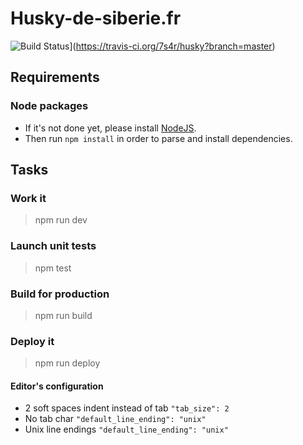 Husky-de-siberie.fr
=========================

![Build Status](https://travis-ci.org/7s4r/husky.svg?branch=master)](https://travis-ci.org/7s4r/husky?branch=master)

## Requirements

### Node packages

* If it's not done yet, please install [NodeJS](http://nodejs.org/).
* Then run `npm install` in order to parse and install dependencies.

## Tasks

### Work it

> npm run dev

### Launch unit tests

> npm test

### Build for production

> npm run build

### Deploy it

> npm run deploy


#### Editor's configuration

* 2 soft spaces indent instead of tab `"tab_size": 2`
* No tab char `"default_line_ending": "unix"`
* Unix line endings `"default_line_ending": "unix"`
